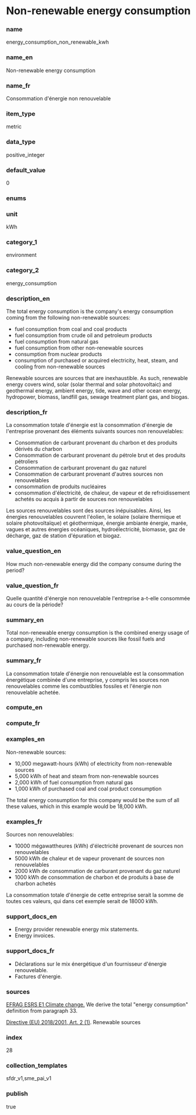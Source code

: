 # Non-renewable energy consumption

### name

energy_consumption_non_renewable_kwh

### name_en

Non-renewable energy consumption

### name_fr

Consommation d'énergie non renouvelable

### item_type

metric

### data_type

positive_integer

### default_value

0

### enums



### unit

kWh

### category_1

environment

### category_2

energy_consumption

### description_en


The total energy consumption is the company's energy consumption coming from the following
non-renewable sources:  

* fuel consumption from coal and coal products
* fuel consumption from crude oil and petroleum products
* fuel consumption from natural gas
* fuel consumption from other non-renewable sources
* consumption from nuclear products
* consumption of purchased or acquired electricity, heat, steam, and cooling from non-renewable sources






Renewable sources are sources that are inexhaustible. As such, renewable energy covers wind, solar
(solar thermal and solar photovoltaic) and geothermal energy, ambient
energy, tide, wave and other ocean energy, hydropower, biomass,
landfill gas, sewage treatment plant gas, and biogas.





### description_fr


La consommation totale d'énergie est la consommation d'énergie de l'entreprise provenant des éléments suivants
sources non renouvelables:  

* Consommation de carburant provenant du charbon et des produits dérivés du charbon
* Consommation de carburant provenant du pétrole brut et des produits pétroliers
* Consommation de carburant provenant du gaz naturel
* Consommation de carburant provenant d'autres sources non renouvelables
* consommation de produits nucléaires
* consommation d'électricité, de chaleur, de vapeur et de refroidissement achetés ou acquis à partir de sources non renouvelables






Les sources renouvelables sont des sources inépuisables. Ainsi, les énergies renouvelables couvrent l'éolien, le solaire
(solaire thermique et solaire photovoltaïque) et géothermique, énergie ambiante
énergie, marée, vagues et autres énergies océaniques, hydroélectricité, biomasse,
gaz de décharge, gaz de station d'épuration et biogaz.





### value_question_en

How much non-renewable energy did the company consume during the
period?

### value_question_fr

Quelle quantité d'énergie non renouvelable l'entreprise a-t-elle
consommée au cours de la période?

### summary_en


Total non-renewable energy consumption is the combined energy usage of a company, including
non-renewable sources like fossil fuels and purchased non-renewable energy.


### summary_fr


La consommation totale d'énergie non renouvelable est la consommation énergétique combinée d'une
entreprise, y compris les sources non renouvelables comme les combustibles fossiles et l'énergie
non renouvelable achetée.


### compute_en



### compute_fr



### examples_en


Non-renewable sources:
* 10,000 megawatt-hours (kWh) of electricity from non-renewable sources
* 5,000 kWh of heat and steam from non-renewable sources
* 2,000 kWh of fuel consumption from natural gas
* 1,000 kWh of purchased coal and coal product consumption


The total energy consumption for this company would be the sum of all these values, which in
this example would be 18,000 kWh.




### examples_fr


Sources non renouvelables:
 * 10000 mégawattheures (kWh) d'électricité provenant de sources non renouvelables
* 5000 kWh de chaleur et de vapeur provenant de sources non renouvelables
* 2000 kWh de consommation de carburant provenant du gaz naturel
* 1000 kWh de consommation de charbon et de produits à base de charbon achetés


La consommation totale d'énergie de cette entreprise serait la somme de toutes ces valeurs, qui
dans cet exemple serait de 18000 kWh.




### support_docs_en


* Energy provider renewable energy mix statements.
* Energy invoices.




### support_docs_fr


* Déclarations sur le mix énergétique d'un fournisseur d'énergie renouvelable.
* Factures d'énergie.




### sources


[EFRAG ESRS E1 Climate change.](https://www.efrag.org/Assets/Download?assetUrl=%2Fsites%2Fwebpublishing%2FSiteAssets%2FED_ESRS_E1.pdf) We derive the total "energy consumption" definition from paragraph 33.  

[Directive (EU) 2018/2001, Art. 2 (1)](https://eur-lex.europa.eu/legal-content/EN/TXT/?uri=celex%3A32018L2001). Renewable sources

            
### index

28

### collection_templates

sfdr_v1,sme_pai_v1

### publish

true
